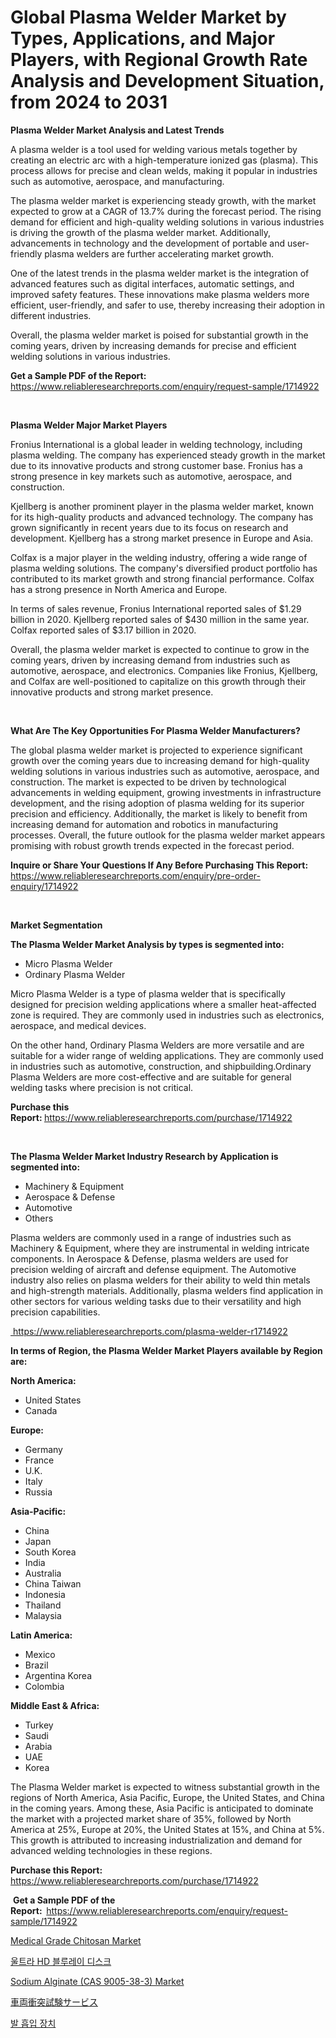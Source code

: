 <p><h1>Global Plasma Welder Market by Types, Applications, and Major Players, with Regional Growth Rate Analysis and Development Situation, from 2024 to 2031</h1></p><p><strong>Plasma Welder Market Analysis and Latest Trends</strong></p>
<p><p>A plasma welder is a tool used for welding various metals together by creating an electric arc with a high-temperature ionized gas (plasma). This process allows for precise and clean welds, making it popular in industries such as automotive, aerospace, and manufacturing.</p><p>The plasma welder market is experiencing steady growth, with the market expected to grow at a CAGR of 13.7% during the forecast period. The rising demand for efficient and high-quality welding solutions in various industries is driving the growth of the plasma welder market. Additionally, advancements in technology and the development of portable and user-friendly plasma welders are further accelerating market growth.</p><p>One of the latest trends in the plasma welder market is the integration of advanced features such as digital interfaces, automatic settings, and improved safety features. These innovations make plasma welders more efficient, user-friendly, and safer to use, thereby increasing their adoption in different industries.</p><p>Overall, the plasma welder market is poised for substantial growth in the coming years, driven by increasing demands for precise and efficient welding solutions in various industries.</p></p>
<p><strong>Get a Sample PDF of the Report:&nbsp;</strong> <a href="https://www.reliableresearchreports.com/enquiry/request-sample/1714922">https://www.reliableresearchreports.com/enquiry/request-sample/1714922</a></p>
<p>&nbsp;</p>
<p><strong>Plasma Welder Major Market Players</strong></p>
<p><p>Fronius International is a global leader in welding technology, including plasma welding. The company has experienced steady growth in the market due to its innovative products and strong customer base. Fronius has a strong presence in key markets such as automotive, aerospace, and construction.</p><p>Kjellberg is another prominent player in the plasma welder market, known for its high-quality products and advanced technology. The company has grown significantly in recent years due to its focus on research and development. Kjellberg has a strong market presence in Europe and Asia.</p><p>Colfax is a major player in the welding industry, offering a wide range of plasma welding solutions. The company's diversified product portfolio has contributed to its market growth and strong financial performance. Colfax has a strong presence in North America and Europe.</p><p>In terms of sales revenue, Fronius International reported sales of $1.29 billion in 2020. Kjellberg reported sales of $430 million in the same year. Colfax reported sales of $3.17 billion in 2020.</p><p>Overall, the plasma welder market is expected to continue to grow in the coming years, driven by increasing demand from industries such as automotive, aerospace, and electronics. Companies like Fronius, Kjellberg, and Colfax are well-positioned to capitalize on this growth through their innovative products and strong market presence.</p></p>
<p>&nbsp;</p>
<p><strong>What Are The Key Opportunities For Plasma Welder Manufacturers?</strong></p>
<p><p>The global plasma welder market is projected to experience significant growth over the coming years due to increasing demand for high-quality welding solutions in various industries such as automotive, aerospace, and construction. The market is expected to be driven by technological advancements in welding equipment, growing investments in infrastructure development, and the rising adoption of plasma welding for its superior precision and efficiency. Additionally, the market is likely to benefit from increasing demand for automation and robotics in manufacturing processes. Overall, the future outlook for the plasma welder market appears promising with robust growth trends expected in the forecast period.</p></p>
<p><strong>Inquire or Share Your Questions If Any Before Purchasing This Report:</strong> <a href="https://www.reliableresearchreports.com/enquiry/pre-order-enquiry/1714922">https://www.reliableresearchreports.com/enquiry/pre-order-enquiry/1714922</a></p>
<p>&nbsp;</p>
<p><strong>Market Segmentation</strong></p>
<p><strong>The Plasma Welder Market Analysis by types is segmented into:</strong></p>
<p><ul><li>Micro Plasma Welder</li><li>Ordinary Plasma Welder</li></ul></p>
<p><p>Micro Plasma Welder is a type of plasma welder that is specifically designed for precision welding applications where a smaller heat-affected zone is required. They are commonly used in industries such as electronics, aerospace, and medical devices.</p><p>On the other hand, Ordinary Plasma Welders are more versatile and are suitable for a wider range of welding applications. They are commonly used in industries such as automotive, construction, and shipbuilding.Ordinary Plasma Welders are more cost-effective and are suitable for general welding tasks where precision is not critical.</p></p>
<p><strong>Purchase this Report:&nbsp;</strong><a href="https://www.reliableresearchreports.com/purchase/1714922">https://www.reliableresearchreports.com/purchase/1714922</a></p>
<p>&nbsp;</p>
<p><strong>The Plasma Welder Market Industry Research by Application is segmented into:</strong></p>
<p><ul><li>Machinery & Equipment</li><li>Aerospace & Defense</li><li>Automotive</li><li>Others</li></ul></p>
<p><p>Plasma welders are commonly used in a range of industries such as Machinery & Equipment, where they are instrumental in welding intricate components. In Aerospace & Defense, plasma welders are used for precision welding of aircraft and defense equipment. The Automotive industry also relies on plasma welders for their ability to weld thin metals and high-strength materials. Additionally, plasma welders find application in other sectors for various welding tasks due to their versatility and high precision capabilities.</p></p>
<p><a href="https://www.reliableresearchreports.com/plasma-welder-r1714922">&nbsp;https://www.reliableresearchreports.com/plasma-welder-r1714922</a></p>
<p><strong>In terms of Region, the Plasma Welder Market Players available by Region are:</strong></p>
<p>
    <p> <strong> North America: </strong>
        <ul>
            <li>United States</li>
            <li>Canada</li>
        </ul>
        </p> 
    <p> <strong> Europe: </strong>
        <ul>
            <li>Germany</li>
            <li>France</li>
            <li>U.K.</li>
            <li>Italy</li>
            <li>Russia</li>
        </ul>
        </p> 
    <p> <strong> Asia-Pacific: </strong>
        <ul>
            <li>China</li>
            <li>Japan</li>
            <li>South Korea</li>
            <li>India</li>
            <li>Australia</li>
            <li>China Taiwan</li>
            <li>Indonesia</li>
            <li>Thailand</li>
            <li>Malaysia</li>
        </ul>
        </p> 
    <p> <strong> Latin America: </strong>
        <ul>
            <li>Mexico</li>
            <li>Brazil</li>
            <li>Argentina Korea</li>
            <li>Colombia</li>
        </ul>
        </p> 
    <p> <strong> Middle East & Africa: </strong>
        <ul>
            <li>Turkey</li>
            <li>Saudi</li>
            <li>Arabia</li>
            <li>UAE</li>
            <li>Korea</li>
        </ul>
    </p>
    </p>
<p><p>The Plasma Welder market is expected to witness substantial growth in the regions of North America, Asia Pacific, Europe, the United States, and China in the coming years. Among these, Asia Pacific is anticipated to dominate the market with a projected market share of 35%, followed by North America at 25%, Europe at 20%, the United States at 15%, and China at 5%. This growth is attributed to increasing industrialization and demand for advanced welding technologies in these regions.</p></p>
<p><strong>Purchase this Report: </strong><a href="https://www.reliableresearchreports.com/purchase/1714922">https://www.reliableresearchreports.com/purchase/1714922</a></p>
<p>&nbsp;<strong>Get a Sample PDF of the Report:&nbsp;&nbsp;</strong><a href="https://www.reliableresearchreports.com/enquiry/request-sample/1714922">https://www.reliableresearchreports.com/enquiry/request-sample/1714922</a></p>
<p><strong></strong></p>
<p><p><a href="https://github.com/mauripalmi/Market-Research-Report-List-3/blob/main/medical-grade-chitosan-market.md">Medical Grade Chitosan Market</a></p><p><a href="https://medium.com/@felipegrrady654556/2024%EB%85%84%EB%B6%80%ED%84%B0-2031%EB%85%84%EA%B9%8C%EC%A7%80-%EC%98%88%EC%B8%A1%EB%90%9C-%EC%9A%B8%ED%8A%B8%EB%9D%BC-hd-%EB%B8%94%EB%A3%A8%EB%A0%88%EC%9D%B4-%EB%94%94%EC%8A%A4%ED%81%AC-%EC%8B%9C%EC%9E%A5-%EC%97%AD%ED%95%99%EA%B3%BC-%EC%84%B1%EC%9E%A5-%EB%8F%99%EB%A0%A5%EC%9D%84-%EB%B6%84%EC%84%9D%ED%95%A9%EB%8B%88%EB%8B%A4-3111a9b494f9">울트라 HD 블루레이 디스크</a></p><p><a href="https://github.com/gulaimolin/Market-Research-Report-List-4/blob/main/sodium-alginate-cas-9005-38-3-market.md">Sodium Alginate (CAS 9005-38-3) Market</a></p><p><a href="https://github.com/dandier2003/Market-Research-Report-List-2/blob/main/6331176113458.md">車両衝突試験サービス</a></p><p><a href="https://github.com/Tristiarton768456/Market-Research-Report-List-2/blob/main/1686865110839.md">발 흡입 장치</a></p></p>